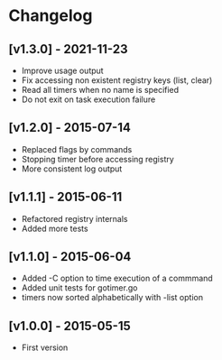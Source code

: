 # Changelog

## [v1.3.0] - 2021-11-23

* Improve usage output
* Fix accessing non existent registry keys (list, clear)
* Read all timers when no name is specified
* Do not exit on task execution failure
 
## [v1.2.0] - 2015-07-14

* Replaced flags by commands
* Stopping timer before accessing registry
* More consistent log output
 
## [v1.1.1] - 2015-06-11

* Refactored registry internals
* Added more tests

## [v1.1.0] - 2015-06-04

* Added -C option to time execution of a commmand
* Added unit tests for gotimer.go
* timers now sorted alphabetically with -list option

## [v1.0.0] - 2015-05-15

* First version
